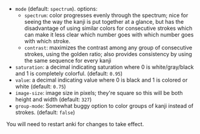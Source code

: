 * `mode` (default: `spectrum`). options:
    * `spectrum`: color progresses evenly through the spectrum; nice for seeing the way the kanji is put together at a glance, but has the disadvantage of using similar colors for consecutive strokes which can make it less clear which number goes with which number goes with which stroke.
    * `contrast`: maximizes the contrast among any group of consecutive strokes, using the golden ratio; also provides consistency by using the same sequence for every kanji
* `saturation`: a decimal indicating saturation where 0 is white/gray/black and 1 is completely colorful. (default: `0.95`)
* `value`: a decimal indicating value where 0 is black and 1 is colored or white (default: `0.75`)
* `image-size`: image size in pixels; they're square so this will be both height and width (default: `327`)
* `group-mode`: Somewhat buggy option to color groups of kanji instead of strokes. (default: `false`)

You will need to restart anki for changes to take effect.